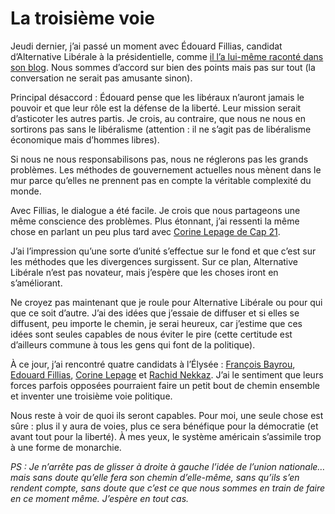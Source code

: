 # La troisième voie

Jeudi dernier, j’ai passé un moment avec Édouard Fillias, candidat d’Alternative Libérale à la présidentielle, comme [il l’a lui-même raconté dans son blog](http://blog.edouard-fillias.fr/2006/10/19/39-d-un-blog-a-l-autre). Nous sommes d’accord sur bien des points mais pas sur tout (la conversation ne serait pas amusante sinon).

Principal désaccord : Édouard pense que les libéraux n’auront jamais le pouvoir et que leur rôle est la défense de la liberté. Leur mission serait d’asticoter les autres partis. Je crois, au contraire, que nous ne nous en sortirons pas sans le libéralisme (attention : il ne s’agit pas de libéralisme économique mais d’hommes libres).

Si nous ne nous responsabilisons pas, nous ne réglerons pas les grands problèmes. Les méthodes de gouvernement actuelles nous mènent dans le mur parce qu’elles ne prennent pas en compte la véritable complexité du monde.

Avec Fillias, le dialogue a été facile. Je crois que nous partageons une même conscience des problèmes. Plus étonnant, j’ai ressenti la même chose en parlant un peu plus tard avec [Corine Lepage de Cap 21](http://corinnelepage.hautetfort.com/).

J’ai l’impression qu’une sorte d’unité s’effectue sur le fond et que c’est sur les méthodes que les divergences surgissent. Sur ce plan, Alternative Libérale n’est pas novateur, mais j’espère que les choses iront en s’améliorant.

Ne croyez pas maintenant que je roule pour Alternative Libérale ou pour qui que ce soit d’autre. J’ai des idées que j’essaie de diffuser et si elles se diffusent, peu importe le chemin, je serai heureux, car j’estime que ces idées sont seules capables de nous éviter le pire (cette certitude est d’ailleurs commune à tous les gens qui font de la politique).

À ce jour, j’ai rencontré quatre candidats à l’Élysée : [François Bayrou](https://tcrouzet.com/2006/09/28/pourquoi-bayrou-est-il-venu/), [Edouard Fillias](http://blog.edouard-fillias.fr), [Corine Lepage](http://corinnelepage.hautetfort.com/) et [Rachid Nekkaz](http://blog.nekkaz.com/). J’ai le sentiment que leurs forces parfois opposées pourraient faire un petit bout de chemin ensemble et inventer une troisième voie politique.

Nous reste à voir de quoi ils seront capables. Pour moi, une seule chose est sûre : plus il y aura de voies, plus ce sera bénéfique pour la démocratie (et avant tout pour la liberté). À mes yeux, le système américain s’assimile trop à une forme de monarchie.

*PS : Je n’arrête pas de glisser à droite à gauche l’idée de l’union nationale… mais sans doute qu’elle fera son chemin d’elle-même, sans qu’ils s’en rendent compte, sans doute que c’est ce que nous sommes en train de faire en ce moment même. J’espère en tout cas.*